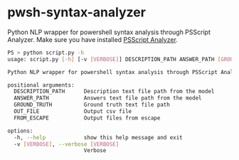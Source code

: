 # pwsh-syntax-analyzer
Python NLP wrapper for powershell syntax analysis through PSScript Analyzer. Make sure you have installed [PSScript Analyzer](https://github.com/PowerShell/PSScriptAnalyzer).

```bash
PS > python script.py -h                                                                 
usage: script.py [-h] [-v [VERBOSE]] DESCRIPTION_PATH ANSWER_PATH [GROUND_TRUTH] [OUT_FILE] [FROM_ESCAPE]

Python NLP wrapper for powershell syntax analysis through PSScript Analyzer

positional arguments:
  DESCRIPTION_PATH      Description text file path from the model
  ANSWER_PATH           Answers text file path from the model
  GROUND_TRUTH          Ground truth text file path
  OUT_FILE              Output csv file
  FROM_ESCAPE           Output files from escape

options:
  -h, --help            show this help message and exit
  -v [VERBOSE], --verbose [VERBOSE]
                        Verbose
```
